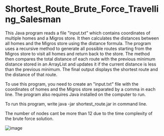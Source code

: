 # Shortest_Route_Brute_Force_Travelling_Salesman

This Java program reads a file "input.txt" which contains coordinates of multiple homes and a Migros store. It then calculates the distances between all homes and the Migros store using the distance formula. The program uses a recursive method to generate all possible routes starting from the Migros store to visit all homes and return back to the store. The method then compares the total distance of each route with the previous minimum distance stored in an ArrayList and updates it if the current distance is less than the previous minimum. The final output displays the shortest route and the distance of that route.

To use this program, you need to create an "input.txt" file with the coordinates of homes and the Migros store separated by a comma in each line. The program also requires Java installed on the computer to run.

To run this program, write java -jar shortest_route.jar in command line.

The number of nodes cant be more than 12 due to the time complexity of the brute force solution. 

![image](https://user-images.githubusercontent.com/57816597/219977881-f973970c-ef7b-48e4-a08a-88b452bfc7b0.png)
